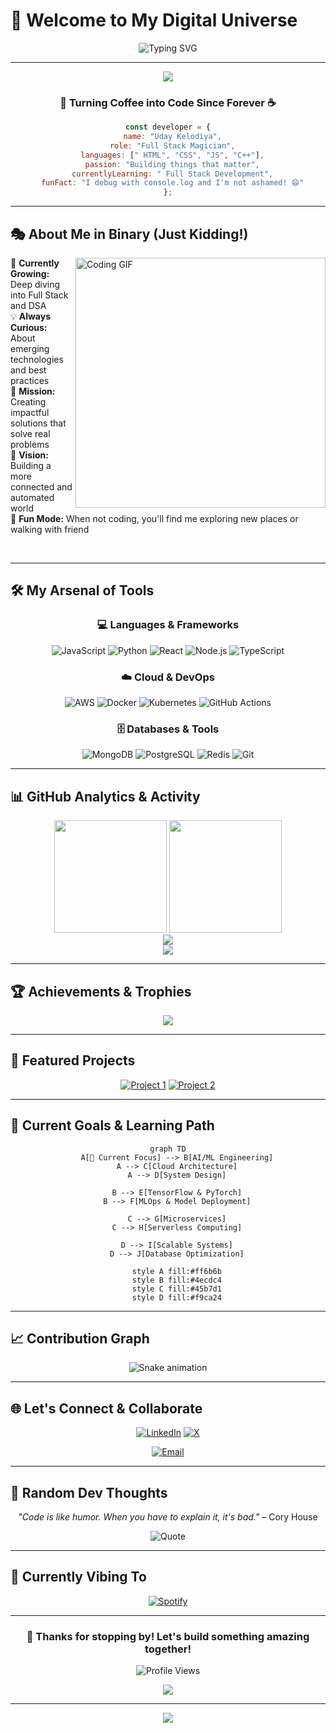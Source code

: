#                                                                   🌟 Welcome to My Digital Universe

<div align="center">
  
  ![Typing SVG](https://readme-typing-svg.herokuapp.com?font=Fira+Code&size=30&duration=3000&pause=1000&color=00D9FF&center=true&vCenter=true&width=600&lines=Hey+there!+I'm+a+Developer+%F0%9F%91%8B;Building+the+Future+with+Code;Always+Learning%2C+Always+Growing;Welcome+to+My+Code+Journey!)
  
</div>

---

<p align="center">
  <img src="https://capsule-render.vercel.app/api?type=waving&color=gradient&customColorList=6,11,20&height=180&section=header&text=Code%20Artist%20%F0%9F%8E%A8&fontSize=42&fontColor=fff&animation=twinkling&fontAlignY=32"/>
</p>

<div align="center">
  
  ### 🚀 Turning Coffee into Code Since Forever ☕
  
  ```javascript
  const developer = {
    name: "Uday Kelodiya",
    role: "Full Stack Magician",
    languages: [" HTML", "CSS", "JS", "C++"],
    passion: "Building things that matter",
    currentlyLearning: " Full Stack Development",
    funFact: "I debug with console.log and I'm not ashamed! 😄"
  };
  ```
  
</div>

---

## 🎭 About Me in Binary (Just Kidding!)

<img align="right" alt="Coding GIF" width="400" src="https://media.giphy.com/media/qgQUggAC3Pfv687qPC/giphy.gif"/>

🌱 **Currently Growing:** Deep diving into Full Stack and DSA  
💡 **Always Curious:** About emerging technologies and best practices  
🎯 **Mission:** Creating impactful solutions that solve real problems  
🔮 **Vision:** Building a more connected and automated world  
🎪 **Fun Mode:** When not coding, you'll find me exploring new places or walking with friend

<br/>

---

## 🛠️ My Arsenal of Tools

<div align="center">

### 💻 Languages & Frameworks
![JavaScript](https://img.shields.io/badge/JavaScript-F7DF1E?style=for-the-badge&logo=javascript&logoColor=black)
![Python](https://img.shields.io/badge/Python-3776AB?style=for-the-badge&logo=python&logoColor=white)
![React](https://img.shields.io/badge/React-20232A?style=for-the-badge&logo=react&logoColor=61DAFB)
![Node.js](https://img.shields.io/badge/Node.js-43853D?style=for-the-badge&logo=node.js&logoColor=white)
![TypeScript](https://img.shields.io/badge/TypeScript-007ACC?style=for-the-badge&logo=typescript&logoColor=white)

### ☁️ Cloud & DevOps
![AWS](https://img.shields.io/badge/AWS-232F3E?style=for-the-badge&logo=amazon-aws&logoColor=white)
![Docker](https://img.shields.io/badge/Docker-2496ED?style=for-the-badge&logo=docker&logoColor=white)
![Kubernetes](https://img.shields.io/badge/Kubernetes-326CE5?style=for-the-badge&logo=kubernetes&logoColor=white)
![GitHub Actions](https://img.shields.io/badge/GitHub_Actions-2088FF?style=for-the-badge&logo=github-actions&logoColor=white)

### 🗄️ Databases & Tools
![MongoDB](https://img.shields.io/badge/MongoDB-4EA94B?style=for-the-badge&logo=mongodb&logoColor=white)
![PostgreSQL](https://img.shields.io/badge/PostgreSQL-316192?style=for-the-badge&logo=postgresql&logoColor=white)
![Redis](https://img.shields.io/badge/Redis-DC382D?style=for-the-badge&logo=redis&logoColor=white)
![Git](https://img.shields.io/badge/Git-F05032?style=for-the-badge&logo=git&logoColor=white)

</div>

---

## 📊 GitHub Analytics & Activity

<div align="center">
  <img height="180em" src="https://github-readme-stats-eight-theta.vercel.app/api?username=YourUsername&show_icons=true&theme=tokyonight&include_all_commits=true&count_private=true"/>
  <img height="180em" src="https://github-readme-stats-eight-theta.vercel.app/api/top-langs/?username=YourUsername&layout=compact&langs_count=8&theme=tokyonight"/>
</div>

<div align="center">
  <img src="https://github-readme-streak-stats.herokuapp.com/?user=YourUsername&theme=tokyonight&hide_border=true"/>
</div>

<div align="center">
  <img src="https://github-readme-activity-graph.vercel.app/graph?username=YourUsername&theme=tokyo-night&hide_border=true&area=true"/>
</div>

---

## 🏆 Achievements & Trophies

<div align="center">
  <img src="https://github-profile-trophy.vercel.app/?username=YourUsername&theme=tokyonight&no-frame=true&column=7"/>
</div>

---

## 🌟 Featured Projects

<div align="center">

[![Project 1](https://github-readme-stats.vercel.app/api/pin/?username=YourUsername&repo=project1&theme=tokyonight)](https://github.com/YourUsername/project1)
[![Project 2](https://github-readme-stats.vercel.app/api/pin/?username=YourUsername&repo=project2&theme=tokyonight)](https://github.com/YourUsername/project2)

</div>

---

## 🎯 Current Goals & Learning Path

<div align="center">

```mermaid
graph TD
    A[🚀 Current Focus] --> B[AI/ML Engineering]
    A --> C[Cloud Architecture]
    A --> D[System Design]
    
    B --> E[TensorFlow & PyTorch]
    B --> F[MLOps & Model Deployment]
    
    C --> G[Microservices]
    C --> H[Serverless Computing]
    
    D --> I[Scalable Systems]
    D --> J[Database Optimization]
    
    style A fill:#ff6b6b
    style B fill:#4ecdc4
    style C fill:#45b7d1
    style D fill:#f9ca24
```

</div>

---

## 📈 Contribution Graph

<div align="center">
  <img src="https://raw.githubusercontent.com/YourUsername/YourUsername/output/github-contribution-grid-snake-dark.svg" alt="Snake animation" />
</div>

---

## 🌐 Let's Connect & Collaborate

<div align="center">

[![LinkedIn](https://img.shields.io/badge/LinkedIn-0077B5?style=for-the-badge&logo=linkedin&logoColor=white)](https://linkedin.com/in/uday-kelodiya)
[![X](https://img.shields.io/badge/Twitter-1DA1F2?style=for-the-badge&logo=twitter&logoColor=white)]([https://twitter.com/yourhandle](https://x.com/UdayKelodiya))

[![Email](https://img.shields.io/badge/Email-D14836?style=for-the-badge&logo=gmail&logoColor=white)](mailto:udaykelodiya@gmail.com)

</div>

---

## 💭 Random Dev Thoughts

<div align="center">

*"Code is like humor. When you have to explain it, it's bad."* – Cory House

![Quote](https://quotes-github-readme.vercel.app/api?type=horizontal&theme=tokyonight)

</div>

---

## 🎵 Currently Vibing To

<div align="center">
  
[![Spotify](https://spotify-github-profile.vercel.app/api/spotify?background_color=1a1b27&border_color=ffffff)](https://open.spotify.com/user/yourusername)

</div>

---

<div align="center">
  
  ### 🚀 Thanks for stopping by! Let's build something amazing together!
  
  ![Profile Views](https://komarev.com/ghpvc/?username=YourUsername&style=for-the-badge&color=brightgreen)
  
  <img src="https://capsule-render.vercel.app/api?type=waving&color=gradient&customColorList=6,11,20&height=100&section=footer"/>
  
</div>

---

<div align="center">
  <img src="https://readme-typing-svg.herokuapp.com?font=Fira+Code&size=20&duration=3000&pause=1000&color=00D9FF&center=true&vCenter=true&width=500&lines=Happy+Coding!+%F0%9F%9A%80;Let's+build+the+future+together!;Thanks+for+visiting!+%E2%AD%90"/>
</div>
